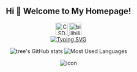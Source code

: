 <h2 align="center">Hi 👋 Welcome to My Homepage!</h2>

<div align="center">
  <span>
    <a href="https://blog.csdn.net/ET_Endeavoring">
      <img src="https://blog.csdn.net/favicon.ico" alt="CSDN" width="32" height="32">
    </a>
  </span>
  <span>
    <a href="https://space.bilibili.com/16030836">
      <img src="https://www.bilibili.com/favicon.ico" alt="bilibili" width="32" height="32">
    </a>
  </span>
</div>

<div align="center">
<a href="https://git.io/typing-svg"><img src="https://readme-typing-svg.herokuapp.com?font=Roboto&weight=500&size=27&pause=1000&color=EE674D&center=true&width=435&lines=%E9%82%A3%E5%A5%BD%E5%95%8A%E4%BB%96%E8%BF%87%E6%B1%9F%E6%88%91%E4%B9%9F%E8%BF%87%E6%B1%9F!" alt="Typing SVG" /></a>
</div>

<p align="center">
    <img src="https://github-readme-stats.vercel.app/api?username=onlyet&show_icons=true&hide=contribs&include_all_commits=false&bg_color=30,e96443,904e95&title_color=fff&text_color=fff" alt="tree's GitHub stats">
    <img src="https://github-readme-stats.vercel.app/api/top-langs/?username=onlyet&langs_count=2&line_height=65&size_weight=0.5&count_weight=0.5&bg_color=30,e96443,904e95&title_color=fff&text_color=fff" alt="Most Used Languages">
</p>

<p align="center">
  <img src="https://komarev.com/ghpvc/?username=onlyet" alt="icon">
</p>

